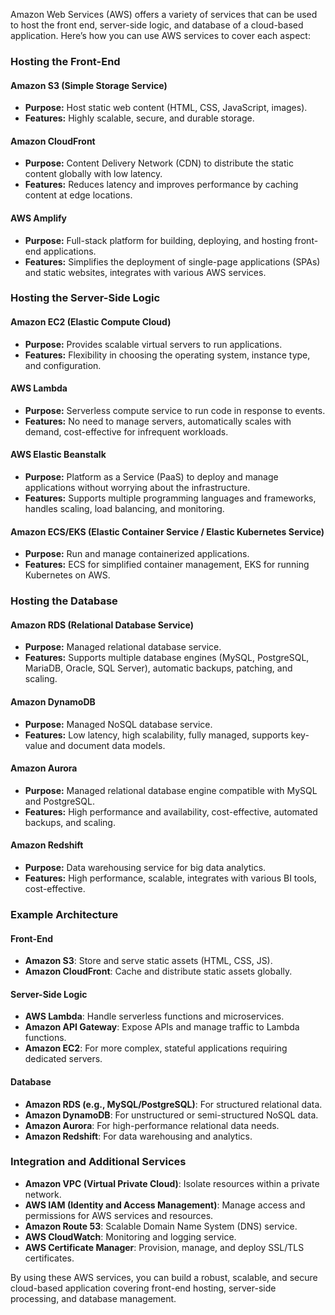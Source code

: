 
Amazon Web Services (AWS) offers a variety of services that can be used to host the front end, server-side logic, and database of a cloud-based application. Here’s how you can use AWS services to cover each aspect:

### Hosting the Front-End

#### Amazon S3 (Simple Storage Service)

- **Purpose:** Host static web content (HTML, CSS, JavaScript, images).
- **Features:** Highly scalable, secure, and durable storage.

#### Amazon CloudFront

- **Purpose:** Content Delivery Network (CDN) to distribute the static content globally with low latency.
- **Features:** Reduces latency and improves performance by caching content at edge locations.

#### AWS Amplify

- **Purpose:** Full-stack platform for building, deploying, and hosting front-end applications.
- **Features:** Simplifies the deployment of single-page applications (SPAs) and static websites, integrates with various AWS services.

### Hosting the Server-Side Logic

#### Amazon EC2 (Elastic Compute Cloud)

- **Purpose:** Provides scalable virtual servers to run applications.
- **Features:** Flexibility in choosing the operating system, instance type, and configuration.

#### AWS Lambda

- **Purpose:** Serverless compute service to run code in response to events.
- **Features:** No need to manage servers, automatically scales with demand, cost-effective for infrequent workloads.

#### AWS Elastic Beanstalk

- **Purpose:** Platform as a Service (PaaS) to deploy and manage applications without worrying about the infrastructure.
- **Features:** Supports multiple programming languages and frameworks, handles scaling, load balancing, and monitoring.

#### Amazon ECS/EKS (Elastic Container Service / Elastic Kubernetes Service)

- **Purpose:** Run and manage containerized applications.
- **Features:** ECS for simplified container management, EKS for running Kubernetes on AWS.

### Hosting the Database

#### Amazon RDS (Relational Database Service)

- **Purpose:** Managed relational database service.
- **Features:** Supports multiple database engines (MySQL, PostgreSQL, MariaDB, Oracle, SQL Server), automatic backups, patching, and scaling.

#### Amazon DynamoDB

- **Purpose:** Managed NoSQL database service.
- **Features:** Low latency, high scalability, fully managed, supports key-value and document data models.

#### Amazon Aurora

- **Purpose:** Managed relational database engine compatible with MySQL and PostgreSQL.
- **Features:** High performance and availability, cost-effective, automated backups, and scaling.

#### Amazon Redshift

- **Purpose:** Data warehousing service for big data analytics.
- **Features:** High performance, scalable, integrates with various BI tools, cost-effective.

### Example Architecture

#### Front-End

- **Amazon S3**: Store and serve static assets (HTML, CSS, JS).
- **Amazon CloudFront**: Cache and distribute static assets globally.

#### Server-Side Logic

- **AWS Lambda**: Handle serverless functions and microservices.
- **Amazon API Gateway**: Expose APIs and manage traffic to Lambda functions.
- **Amazon EC2**: For more complex, stateful applications requiring dedicated servers.

#### Database

- **Amazon RDS (e.g., MySQL/PostgreSQL)**: For structured relational data.
- **Amazon DynamoDB**: For unstructured or semi-structured NoSQL data.
- **Amazon Aurora**: For high-performance relational data needs.
- **Amazon Redshift**: For data warehousing and analytics.

### Integration and Additional Services

- **Amazon VPC (Virtual Private Cloud)**: Isolate resources within a private network.
- **AWS IAM (Identity and Access Management)**: Manage access and permissions for AWS services and resources.
- **Amazon Route 53**: Scalable Domain Name System (DNS) service.
- **AWS CloudWatch**: Monitoring and logging service.
- **AWS Certificate Manager**: Provision, manage, and deploy SSL/TLS certificates.

By using these AWS services, you can build a robust, scalable, and secure cloud-based application covering front-end hosting, server-side processing, and database management.
